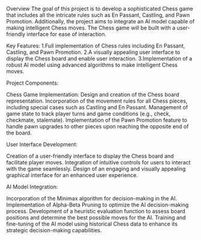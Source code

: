 Overview
The goal of this project is to develop a sophisticated Chess game that includes all the intricate rules such as En Passant, Castling, and Pawn Promotion. Additionally, the project aims to integrate an AI model capable of making intelligent Chess moves. The Chess game will be built with a user-friendly interface for ease of interaction.

Key Features:
1.Full implementation of Chess rules including En Passant, Castling, and Pawn Promotion.
2.A visually appealing user interface to display the Chess board and enable user interaction.
3.Implementation of a robust AI model using advanced algorithms to make intelligent Chess moves.

Project Components:

Chess Game Implementation:
Design and creation of the Chess board representation.
Incorporation of the movement rules for all Chess pieces, including special cases such as Castling and En Passant.
Management of game state to track player turns and game conditions (e.g., check, checkmate, stalemate).
Implementation of the Pawn Promotion feature to handle pawn upgrades to other pieces upon reaching the opposite end of the board.

User Interface Development:

Creation of a user-friendly interface to display the Chess board and facilitate player moves.
Integration of intuitive controls for users to interact with the game seamlessly.
Design of an engaging and visually appealing graphical interface for an enhanced user experience.

AI Model Integration:

Incorporation of the Minimax algorithm for decision-making in the AI.
Implementation of Alpha-Beta Pruning to optimize the AI decision-making process.
Development of a heuristic evaluation function to assess board positions and determine the best possible moves for the AI.
Training and fine-tuning of the AI model using historical Chess data to enhance its strategic decision-making capabilities.
